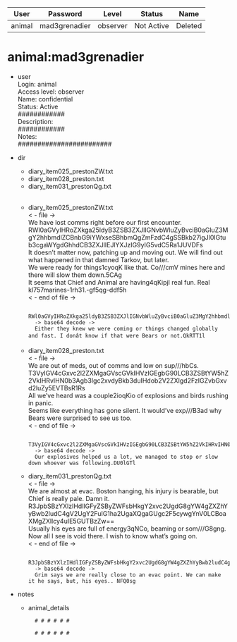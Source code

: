 | User         | Password                          | Level    | Status     | Name          |  
|--------------|-----------------------------------|----------|------------|---------------|    
| animal       | mad3grenadier                     | observer | Not Active | Deleted       | 

# animal:mad3grenadier  
* user  
	Login: animal  <br>
	Access level: observer <br>
        Name: confidential <br>
	Status: Active  <br>
    ############<br>
	Description: <br>
    ############ <br>
    Notes:<br>
    ########################



* dir
    * diary_item025_prestonZW.txt<br>
    * diary_item028_preston.txt<br>
    * diary_item031_prestonQg.txt<br>
    <br>

    * diary_item025_prestonZW.txt<br>
    < - file -><br>
    We have lost comms right before our first encounter.<br>
    RWl0aGVyIHRoZXkga25ldyB3ZSB3ZXJlIGNvbWluZyBvciB0aGluZ3MgY2hhbmdlZCBnbG9iYWxseSBhbmQgZmFzdC4gSSBkb27igJl0IGtub3cgaWYgdGhhdCB3ZXJlIEJlYXJzIG9yIG5vdC5Ra1JUVDFs<br>
    It doesn’t matter now, patching up and moving out. We will find out what happened in that damned Tarkov, but later.<br>
    We were ready for things1cyoqK like that. Co///cmV mines here and there will slow them down.5CAg<br>
    It seems that Chief and Animal are having4qKipjI real fun. Real kl757marines-1rh31.-gf5qg-ddf5h<br>
    < - end of file -><br>

            RWl0aGVyIHRoZXkga25ldyB3ZSB3ZXJlIGNvbWluZyBvciB0aGluZ3MgY2hhbmdlZCBnbG9iYWxseSBhbmQgZmFzdC4gSSBkb27igJl0IGtub3cgaWYgdGhhdCB3ZXJlIEJlYXJzIG9yIG5vdC5Ra1JUVDFs
            -> base64 decode ->
            Either they knew we were coming or things changed globally and fast. I donât know if that were Bears or not.QkRTT1l


    * diary_item028_preston.txt<br>
    < - file -><br>
    We are out of meds, out of comms and low on sup///hbCs.<br>
    T3VyIGV4cGxvc2l2ZXMgaGVscGVkIHVzIGEgbG90LCB3ZSBtYW5hZ2VkIHRvIHN0b3Agb3Igc2xvdyBkb3duIHdob2V2ZXIgd2FzIGZvbGxvd2luZy5EVTBsR1Rs<br>
    All we’ve heard was a couple2ioqKio of explosions and birds rushing in panic.<br>
    Seems like everything has gone silent. It would’ve exp///B3ad why Bears were surprised to see us too.<br>
    < - end of file -><br>

            T3VyIGV4cGxvc2l2ZXMgaGVscGVkIHVzIGEgbG90LCB3ZSBtYW5hZ2VkIHRvIHN0b3Agb3Igc2xvdyBkb3duIHdob2V2ZXIgd2FzIGZvbGxvd2luZy5EVTBsR1Rs
            -> base64 decode ->
            Our explosives helped us a lot, we managed to stop or slow down whoever was following.DU0lGTl

    * diary_item031_prestonQg.txt<br>
    < - file -><br>
    We are almost at evac. Boston hanging, his injury is bearable, but Chief is really pale. Damn it.<br>
    R3JpbSBzYXlzIHdlIGFyZSByZWFsbHkgY2xvc2UgdG8gYW4gZXZhYyBwb2ludC4gV2UgY2FuIG1ha2UgaXQgaGUgc2F5cywgYnV0LCBoaXMgZXllcy4uIE5GUTBzZw==<br>
    Usually his eyes are full of energy3qNCo, beaming or som///G8gng. Now all I see is void there. I wish to know what’s going on.<br>
    < - end of file -><br>

            R3JpbSBzYXlzIHdlIGFyZSByZWFsbHkgY2xvc2UgdG8gYW4gZXZhYyBwb2ludC4gV2UgY2FuIG1ha2UgaXQgaGUgc2F5cywgYnV0LCBoaXMgZXllcy4uIE5GUTBzZw==
            -> base64 decode ->
            Grim says we are really close to an evac point. We can make it he says, but, his eyes.. NFQ0sg

* notes
	*  animal_details

		     # # # # # #
		     
		     # # # # # #
